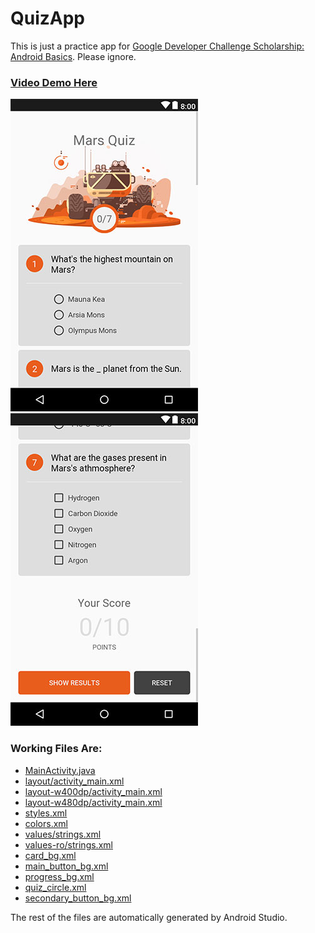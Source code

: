 # QuizApp

This is just a practice app for [Google Developer Challenge Scholarship: Android Basics](https://www.udacity.com/google-scholarships). Please ignore.

### [Video Demo Here](https://youtu.be/bdBP51BY538)

![QuizApp Screenshot Screen Start](https://raw.githubusercontent.com/danieldogeanu/QuizApp/master/screenshots/quiz_app_start.jpg)
![QuizApp Screenshot Screen End](https://raw.githubusercontent.com/danieldogeanu/QuizApp/master/screenshots/quiz_app_end.jpg)

### Working Files Are:
* [MainActivity.java](https://github.com/danieldogeanu/QuizApp/blob/master/app/src/main/java/com/danieldogeanu/android/quizapp/MainActivity.java)
* [layout/activity_main.xml](https://github.com/danieldogeanu/QuizApp/blob/master/app/src/main/res/layout/activity_main.xml)
* [layout-w400dp/activity_main.xml](https://github.com/danieldogeanu/QuizApp/blob/master/app/src/main/res/layout-w400dp/activity_main.xml)
* [layout-w480dp/activity_main.xml](https://github.com/danieldogeanu/QuizApp/blob/master/app/src/main/res/layout-w480dp/activity_main.xml)
* [styles.xml](https://github.com/danieldogeanu/QuizApp/blob/master/app/src/main/res/values/styles.xml)
* [colors.xml](https://github.com/danieldogeanu/QuizApp/blob/master/app/src/main/res/values/colors.xml)
* [values/strings.xml](https://github.com/danieldogeanu/QuizApp/blob/master/app/src/main/res/values/strings.xml)
* [values-ro/strings.xml](https://github.com/danieldogeanu/QuizApp/blob/master/app/src/main/res/values-ro/strings.xml)
* [card_bg.xml](https://github.com/danieldogeanu/QuizApp/blob/master/app/src/main/res/drawable/card_bg.xml)
* [main_button_bg.xml](https://github.com/danieldogeanu/QuizApp/blob/master/app/src/main/res/drawable/main_button_bg.xml)
* [progress_bg.xml](https://github.com/danieldogeanu/QuizApp/blob/master/app/src/main/res/drawable/progress_bg.xml)
* [quiz_circle.xml](https://github.com/danieldogeanu/QuizApp/blob/master/app/src/main/res/drawable/quiz_circle.xml)
* [secondary_button_bg.xml](https://github.com/danieldogeanu/QuizApp/blob/master/app/src/main/res/drawable/secondary_button_bg.xml)

The rest of the files are automatically generated by Android Studio.